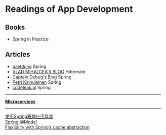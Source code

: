 # Readings of App Development

## Books
* Spring in Practice

## Articles
* [baeldung](http://www.baeldung.com/) Spring
* [VLAD MIHALCEA'S BLOG](http://vladmihalcea.com/) Hibernate
* [Captain Debug's Blog](http://www.captaindebug.com/) Spring
* [Petri Kainulainen](http://www.petrikainulainen.net/) Spring
* [codeleak.pl](http://blog.codeleak.pl/) Spring
****
[**Microservices**](http://www.mattstine.com/microservices)
 
****
[使用Spring跟踪应用异常](http://www.importnew.com/11978.html) <br />
[Spring @Model ](http://www.intertech.com/Blog/understanding-spring-mvc-model-and-session-attributes/) <br />
[Flexibility with Spring’s cache abstraction](http://altfatterz.blogspot.ro/2014/06/flexibility-with-springs-cache.html) <br />